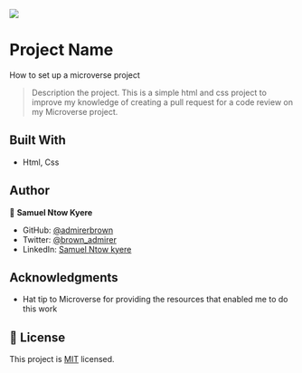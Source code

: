 ![](https://img.shields.io/badge/Microverse-blueviolet)

# Project Name

How to set up a microverse project

> Description the project.
> This is a simple html and css project to improve my knowledge of creating a pull request for a code review on my Microverse project.

## Built With

- Html, Css


## Author

👤 **Samuel Ntow Kyere**

- GitHub: [@admirerbrown](https://github.com/githubhandle)
- Twitter: [@brown_admirer](https://twitter.com/brown_admirer)
- LinkedIn: [Samuel Ntow kyere](https://www.linkedin.com/in/samuel-ntow-kyere-5036741b4)

## Acknowledgments

- Hat tip to Microverse for providing the resources that enabled me to do this work

## 📝 License

This project is [MIT](./LICENSE) licensed.
